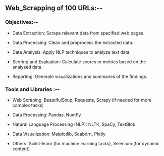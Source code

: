 ## Web_Scrapping of 100 URLs:--

### Objectives:--

- Data Extraction: Scrape relevant data from specified web pages.

- Data Processing: Clean and preprocess the extracted data.

- Data Analysis: Apply NLP techniques to analyze text data.

- Scoring and Evaluation: Calculate scores or metrics based on the analyzed data.

- Reporting: Generate visualizations and summaries of the findings.


### Tools and Libraries :--

- Web Scraping: BeautifulSoup, Requests, Scrapy (if needed for more complex tasks)

- Data Processing: Pandas, NumPy

-  Natural Language Processing (NLP): NLTK, SpaCy, TextBlob

- Data Visualization: Matplotlib, Seaborn, Plotly

- Others: Scikit-learn (for machine learning tasks), Selenium (for dynamic content)
